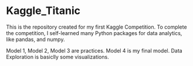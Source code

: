 # Kaggle_Titanic
This is the repository created for my first Kaggle Competition.
To complete the competition, I self-learned many Python packages for data analytics, like pandas, and numpy.

Model 1, Model 2, Model 3 are practices.
Model 4 is my final model.
Data Exploration is basiclly some visualizations.

